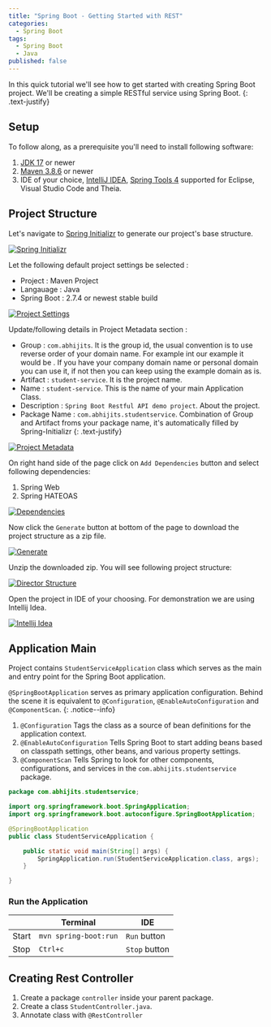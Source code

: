 ```yaml
---
title: "Spring Boot - Getting Started with REST"
categories:
  - Spring Boot
tags:
  - Spring Boot
  - Java
published: false
---
```


<!-- # Spring Boot - Getting Started with REST -->

In this quick tutorial we'll see how to get started with creating Spring Boot project. We'll be creating a simple RESTful service using Spring Boot.
{: .text-justify}

## Setup
To follow along, as a prerequisite you'll need to install following software: 

1. [JDK 17](https://www.oracle.com/java/technologies/downloads/) or newer
2. [Maven 3.8.6](https://maven.apache.org/download.cgi) or newer
3. IDE of your choice, [IntelliJ IDEA](https://www.jetbrains.com/idea/download/), [Spring Tools 4](https://spring.io/tools) supported for Eclipse, Visual Studio Code and Theia.

## Project Structure 
Let's navigate to [Spring Initializr](https://start.spring.io) to generate our project's base structure.

[![Spring Initializr]({{site.baseurl}}/assets/spring-boot/01-getting-started/1-spring-initializr.png)]({{site.baseurl}}/assets/spring-boot/01-getting-started/1-spring-initializr.png)

Let the following default project settings be selected :
* Project : Maven Project  
* Langauage : Java  
* Spring Boot : 2.7.4 or newest stable build  

[![Project Settings]({{site.baseurl}}/assets/spring-boot/01-getting-started/2-project-settings.png)]({{site.baseurl}}/assets/spring-boot/01-getting-started/2-project-settings.png)

Update/following details in Project Metadata section :
* Group : `com.abhijits`. It is the group id, the usual convention is to use reverse order of your domain name. For example int our example it would be . If you have your company domain name or personal domain you can use it, if not then you can keep using the example domain as is.
* Artifact : `student-service`. It is the project name.
* Name : `student-service`. This is the name of your main Application Class.
* Description : `Spring Boot Restful API demo project`. About the project.
* Package Name : `com.abhijits.studentservice`. Combination of Group and Artifact froms your package name, it's automatically filled by Spring-Initializr
{: .text-justify}

[![Project Metadata]({{site.baseurl}}/assets/spring-boot/01-getting-started/3-project-metadata.png)]({{site.baseurl}}/assets/spring-boot/01-getting-started/3-project-metadata.png)

On right hand side of the page click on `Add Dependencies` button and select following dependencies:
  1. Spring Web
  2. Spring HATEOAS

[![Dependencies]({{site.baseurl}}/assets/spring-boot/01-getting-started/4-dependencies.png)]({{site.baseurl}}/assets/spring-boot/01-getting-started/4-dependencies.png)

Now click the `Generate` button at bottom of the page to download the project structure as a zip file.

[![Generate]({{site.baseurl}}/assets/spring-boot/01-getting-started/5-generate.png)]({{site.baseurl}}/assets/spring-boot/01-getting-started/5-generate.png)

Unzip the downloaded zip. You will see following project structure:

[![Director Structure]({{site.baseurl}}/assets/spring-boot/01-getting-started/6-projectstructure.png)]({{site.baseurl}}/assets/spring-boot/01-getting-started/6-projectstructure.png)

Open the project in IDE of your choosing. For demonstration we are using Intellij Idea.

[![Intellij Idea]({{site.baseurl}}/assets/spring-boot/01-getting-started/7-intellij-idea.png)]({{site.baseurl}}/assets/spring-boot/01-getting-started/7-intellij-idea.png)

## Application Main
Project contains `StudentServiceApplication` class which serves as the main and entry point for the Spring Boot application.


`@SpringBootApplication` serves as primary application configuration. Behind the scene it is equivalent to `@Configuration`, `@EnableAutoConfiguration` and `@ComponentScan`.
{: .notice--info}
1. `@Configuration` Tags the class as a source of bean definitions for the application context.
2. `@EnableAutoConfiguration` Tells Spring Boot to start adding beans based on classpath settings, other beans, and various property settings.
3. `@ComponentScan` Tells Spring to look for other components, configurations, and services in the `com.abhijits.studentservice` package.

``` java
package com.abhijits.studentservice;

import org.springframework.boot.SpringApplication;
import org.springframework.boot.autoconfigure.SpringBootApplication;

@SpringBootApplication
public class StudentServiceApplication {

	public static void main(String[] args) {
		SpringApplication.run(StudentServiceApplication.class, args);
	}

}
```

### Run the Application

| | **Terminal** |**IDE** |
| ---- | ---- | ---- |
| Start | `mvn spring-boot:run`| `Run` button |
| Stop | `Ctrl+c`| `Stop` button |

## Creating Rest Controller

1. Create a package `controller` inside your parent package.
2. Create a class `StudentController.java`.
3. Annotate class with `@RestController`


